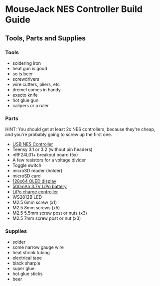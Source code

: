 # MouseJack NES Controller Build Guide

## Tools, Parts and Supplies

### Tools

- soldering iron
- heat gun is good
- so is beer
- screwdrivers
- wire cutters, pliers, etc
- dremel comes in handy
- exacto knife
- hot glue gun
- calipers or a ruler


### Parts

HINT: You should get at least 2x NES controllers, because they're cheap, and you're probably going to screw up the first one.

- [USB NES Controller](https://www.amazon.com/Classic-USB-NES-Controller-Mac-Compatible/dp/B002YVD3KM/)
- Teensy 3.1 or 3.2 (without pin headers)
- nRF24L01+ breakout board (5x)
- A few resistors for a voltage divider
- Toggle switch
- microSD reader (holder)
- microSD card
- [128x64 OLED display](https://www.adafruit.com/product/938)
- [500mAh 3.7V LiPo battery](https://www.amazon.com/uxcell-Charging-Lithium-Connector-Aircraft/dp/B01M01TG4G/)
- [LiPo charge controller](https://www.amazon.com/Lithium-Battery-Charging-Charger-Protection/dp/B00QGVP944/)
- WS2812B LED
- M2.5 6mm screw (x1)
- M2.5 8mm screws (x5)
- M2.5 5.5mm screw post or nuts (x3)
- M2.5 7mm screw post or nut (x3)


### Supplies

- solder
- some narrow gauge wire
- heat shrink tubing
- electrical tape
- black sharpie
- super glue
- hot glue sticks
- beer
